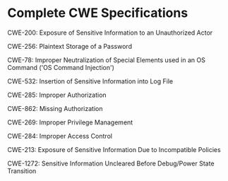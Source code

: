 

# Complete CWE Specifications

CWE-200: Exposure of Sensitive Information to an Unauthorized Actor

CWE-256: Plaintext Storage of a Password

CWE-78: Improper Neutralization of Special Elements used in an OS Command ('OS Command Injection')

CWE-532: Insertion of Sensitive Information into Log File

CWE-285: Improper Authorization

CWE-862: Missing Authorization

CWE-269: Improper Privilege Management

CWE-284: Improper Access Control

CWE-213: Exposure of Sensitive Information Due to Incompatible Policies

CWE-1272: Sensitive Information Uncleared Before Debug/Power State Transition
